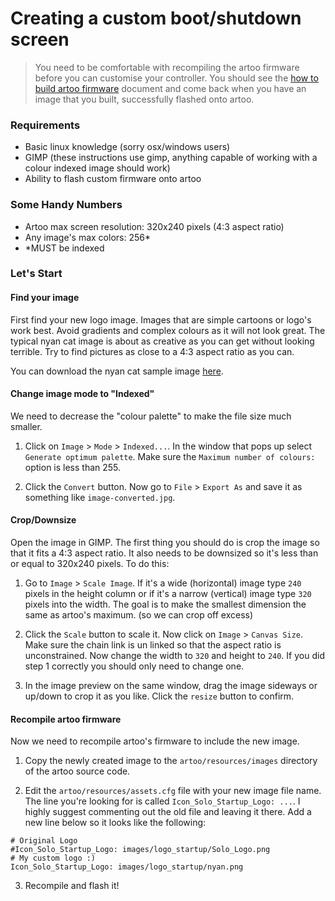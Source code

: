 # Creating a custom boot/shutdown screen
> You need to be comfortable with recompiling the artoo firmware before you can customise your controller.  You should see the [how to build artoo firmware](https://github.com/OpenSolo/documentation/blob/master/artoo/build-artoo-firmware.md) document and come back when you have an image that you built, successfully flashed onto artoo.

### Requirements
* Basic linux knowledge (sorry osx/windows users)
* GIMP (these instructions use gimp, anything capable of working with a colour indexed image should work)
* Ability to flash custom firmware onto artoo

### Some Handy Numbers
* Artoo max screen resolution: 320x240 pixels (4:3 aspect ratio)
* Any image's max colors: 256*
* *MUST be indexed

### Let's Start
#### Find your image
First find your new logo image. Images that are simple cartoons or logo's work best. Avoid gradients and complex colours as it will not look great. The typical nyan cat image is about as creative as you can get without looking terrible. Try to find pictures as close to a 4:3 aspect ratio as you can.

You can download the nyan cat sample image [here](https://github.com/OpenSolo/documentation/raw/master/artoo/customisation/sample-pics/nyan-cat-large.jpg).

#### Change image mode to "Indexed"
We need to decrease the "colour palette" to make the file size much smaller.

1) Click on `Image` > `Mode` > `Indexed...`. In the window that pops up select `Generate optimum palette`. Make sure the `Maximum number of colours: ` option is less than 255.

2) Click the `Convert` button. Now go to `File` > `Export As` and save it as something like `image-converted.jpg`.

#### Crop/Downsize
Open the image in GIMP. The first thing you should do is crop the image so that it fits a 4:3 aspect ratio. It also needs to be downsized so it's less than or equal to 320x240 pixels. To do this:

1) Go to `Image` > `Scale Image`. If it's a wide (horizontal) image type `240` pixels in the height column or if it's a narrow (vertical) image type `320` pixels into the width. The goal is to make the smallest dimension the same as artoo's maximum. (so we can crop off excess)

2) Click the `Scale` button to scale it. Now click on `Image` > `Canvas Size`. Make sure the chain link is un linked so that the aspect ratio is unconstrained. Now change the width to `320` and height to `240`. If you did step 1 correctly you should only need to change one.

3) In the image preview on the same window, drag the image sideways or up/down to crop it as you like. Click the `resize` button to confirm.

#### Recompile artoo firmware
Now we need to recompile artoo's firmware to include the new image.

1) Copy the newly created image to the `artoo/resources/images` directory of the artoo source code.

2) Edit the `artoo/resources/assets.cfg` file with your new image file name. The line you're looking for is called `Icon_Solo_Startup_Logo: ...`.  I highly suggest commenting out the old file and leaving it there.  Add a new line below so it looks like the following:
```
# Original Logo
#Icon_Solo_Startup_Logo: images/logo_startup/Solo_Logo.png
# My custom logo :)
Icon_Solo_Startup_Logo: images/logo_startup/nyan.png
```
3) Recompile and flash it!
